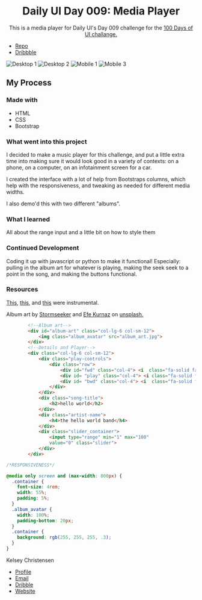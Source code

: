 <h1 align="center">Daily UI Day 009: Media Player</h1>

<p align="center">
This is a media player for Daily UI's Day 009 challenge for the <a href="https://www.dailyui.co/"> 100 Days of UI 
challange.</a></p>

- [Repo](https://github.com/kelseychristensen/Daily-UI-Day-009 "Daily UI Day 03 Repo")
- [Dribbble](https://dribbble.com/shots/20035611-Daily-UI-Day-008-Media-Player "Dribbble Link")

![Desktop 1](1.PNG "Screenshot")
![Desktop 2](4.PNG "Screenshot")
![Mobile 1](2.PNG "Screenshot")
![Mobile 3](3.PNG "Screenshot")

## My Process

### Made with

- HTML
- CSS
- Bootstrap

### What went into this project

I decided to make a music player for this challenge, and put a little extra time into making sure it would look good in a variety of contexts: on a phone, on a computer, on an infotainment screen for a car. 

I created the interface with a lot of help from Bootstraps columns, which help with the responsiveness, and tweaking as needed for different media widths. 

I also demo'd this with two different "albums". 

### What I learned 

All about the range input and a little bit on how to style them

### Continued Development

Coding it up with javascript or python to make it functional! Especially: pulling in the album art for whatever is playing, making the seek seek to a point in the song, and making the buttons functional.

### Resources 

[This](https://www.w3schools.com/tags/att_input_type_range.asp#:~:text=Definition%20and%20Usage,accepted%20with%20the%20attributes%20below.), [this](https://www.cssportal.com/style-input-range/), and [this](https://www.geeksforgeeks.org/create-a-music-player-using-javascript/) were instrumental. 

Album art by [Stormseeker](https://unsplash.com/@sseeker) and [Efe Kurnaz](https://unsplash.com/@efekurnaz) on [unsplash.](https://unsplash.com/)

```html
        <!--Album art-->
        <div id="album-art" class="col-lg-6 col-sm-12">
            <img class="album_avatar" src="album_art.jpg">
        </div>
        <!--Details and Player-->
        <div class="col-lg-6 col-sm-12">
            <div class="play-controls">
                <div class="row">
                    <div id="fwd" class="col-4"> <i  class="fa-solid fa-backward fa-2xs"></i></div>
                    <div id= "play" class="col-4"> <i class="fa-solid fa-play fa-lg"></i></div>
                    <div id= "bwd" class="col-4"> <i  class="fa-solid fa-forward fa-2xs"></i></div>
                </div>
            </div>
            <div class="song-title">
                <h2>hello world</h2>
            </div>
            <div class="artist-name">
                <h4>the hello world band</h4>
            </div>
            <div class="slider_container">
                <input type="range" min="1" max="100"
                value="0" class="slider">
            </div>
        </div>

```

```css
/*RESPONSIVENESS*/

@media only screen and (max-width: 800px) {
  .container {
    font-size: 4rem;
    width: 55%;
    padding: 5%;
  }
  .album_avatar {
    width: 100%;
    padding-bottom: 20px;
  }
  .container {
    background: rgb(255, 255, 255, .3);
  }
}
```

Kelsey Christensen

- [Profile](https://github.com/kelseychristensen "Kelsey Christensen")
- [Email](mailto:kelsey.c.christensen@gmail.com?subject=Hi "Hi!")
- [Dribble](https://dribbble.com/kelseychristensen "Hi!")
- [Website](http://kelseychristensen.com/ "Welcome")

